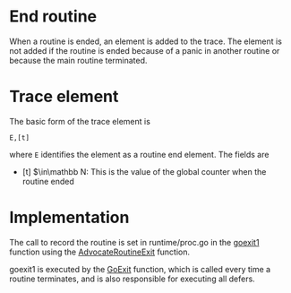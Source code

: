 # End routine

When a routine is ended, an element is added to the trace.
The element is not added if the routine is ended because of a panic in another routine or because the main routine terminated.

# Trace element

The basic form of the trace element is

```
E,[t]
```

where `E` identifies the element as a routine end element. The
fields are

- [t] $\in\mathbb N: This is the value of the global counter when the routine ended

# Implementation

The call to record the routine is set in runtime/proc.go in the [goexit1](../../go-patch/src/runtime/proc.go#L4327) function using the [AdvocateRoutineExit](../../go-patch/src/runtime/advocate_trace_routine.go#L67) function.

goexit1 is executed by the [GoExit](../../go-patch/src/runtime/panic.go#L624) function,
which is called every time a routine terminates, and is also responsible
for executing all defers.